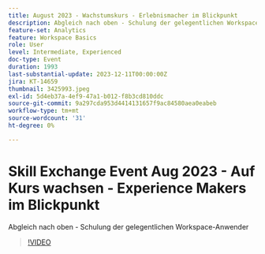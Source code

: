 ```yaml
---
title: August 2023 - Wachstumskurs - Erlebnismacher im Blickpunkt
description: Abgleich nach oben - Schulung der gelegentlichen Workspace-Anwender
feature-set: Analytics
feature: Workspace Basics
role: User
level: Intermediate, Experienced
doc-type: Event
duration: 1993
last-substantial-update: 2023-12-11T00:00:00Z
jira: KT-14659
thumbnail: 3425993.jpeg
exl-id: 5d4eb37a-4ef9-47a1-b012-f8b3cd810ddc
source-git-commit: 9a297cda953d4414131657f9ac84580aea0eabeb
workflow-type: tm+mt
source-wordcount: '31'
ht-degree: 0%

---
```


# Skill Exchange Event Aug 2023 - Auf Kurs wachsen - Experience Makers im Blickpunkt

Abgleich nach oben - Schulung der gelegentlichen Workspace-Anwender

>[!VIDEO](https://video.tv.adobe.com/v/3456693/?learn=on&captions=ger)
